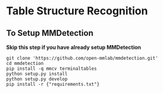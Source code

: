 # Table Structure Recognition

## To Setup MMDetection

**Skip this step if you have already setup MMDetection**
```
git clone 'https://github.com/open-mmlab/mmdetection.git'
cd mmdetection
pip install -q mmcv terminaltables
python setup.py install
python setup.py develop
pip install -r {"requirements.txt"}
```


